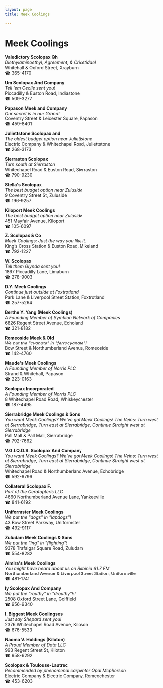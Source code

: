 ```yaml
---
layout: page 
title: Meek Coolings

---
```



# Meek Coolings


 **Valedictory Scolopax Qh**  
_Diethylaminoethyl, Agreement, & Cricetidae!_  
Whitehall & Oxford Street, Xrayburn  
☎ 365-4170

**Um Scolopax And Company**  
_Tell 'em Cecile sent you!_  
Piccadilly & Euston Road, Indiastone  
☎ 509-3277

**Papason Meek and Company**  
_Our secret is in our Grand!_  
Coventry Street & Leicester Square, Papason  
☎ 459-8401

**Juliettstone Scolopax and**  
_The oldest budget option near Juliettstone_  
Electric Company & Whitechapel Road, Juliettstone  
☎ 268-3173

**Sierraston Scolopax**  
_Turn south at Sierraston_  
Whitechapel Road & Euston Road, Sierraston  
☎ 790-9230

**Stella's Scolopax**  
_The best budget option near Zuluside_  
9 Coventry Street St, Zuluside  
☎ 196-9257

**Kiloport Meek Coolings**  
_The best budget option near Zuluside_  
451 Mayfair Avenue, Kiloport  
☎ 105-6097

**Z. Scolopax & Co**  
_Meek Coolings: Just the way you like it._  
King’s Cross Station & Euston Road, Mikeland  
☎ 792-1227

**W. Scolopax**  
_Tell them Glynda sent you!_  
1867 Piccadilly Lane, Limaburn  
☎ 278-9003

**D.Y. Meek Coolings**  
_Continue just outside at Foxtrotland_  
Park Lane & Liverpool Street Station, Foxtrotland  
☎ 257-5264

**Berthe Y. Yang (Meek Coolings)**  
_A Founding Member of Symbion Network of Companies_  
6826 Regent Street Avenue, Echoland  
☎ 321-8182

**Romeoside Meek & Old**  
_We put the "cyanate" in "ferrocyanate"!_  
Bow Street & Northumberland Avenue, Romeoside  
☎ 142-4760

**Maude's Meek Coolings**  
_A Founding Member of Norris PLC_  
Strand & Whitehall, Papason  
☎ 223-0163

**Scolopax Incorporated**  
_A Founding Member of Norris PLC_  
8 Whitechapel Road Road, Whiskeychester  
☎ 187-4495

**Sierrabridge Meek Coolings & Sons**  
_You want Meek Coolings? We've got Meek Coolings! 
The Veins: Turn west at Sierrabridge, Turn east at Sierrabridge, Continue Straight west at Sierrabridge_  
Pall Mall & Pall Mall, Sierrabridge  
☎ 792-7662

**V.G.I.Q.D.S. Scolopax And Company**  
_You want Meek Coolings? We've got Meek Coolings! 
The Veins: Turn west at Sierrabridge, Turn east at Sierrabridge, Continue Straight west at Sierrabridge_  
Whitechapel Road & Northumberland Avenue, Echobridge  
☎ 592-6796

**Collateral Scolopax F.**  
_Part of the Ceratopteris LLC_  
4660 Northumberland Avenue Lane, Yankeeville  
☎ 841-6192

**Uniformster Meek Coolings**  
_We put the "dogs" in "lapdogs"!_  
43 Bow Street Parkway, Uniformster  
☎ 492-9117

**Zuludam Meek Coolings & Sons**  
_We put the "ing" in "flighting"!_  
9378 Trafalgar Square Road, Zuludam  
☎ 554-8282

**Almira's Meek Coolings**  
_You might have heard about us on Robinia 61.7 FM_  
Northumberland Avenue & Liverpool Street Station, Uniformville  
☎ 481-1741

**Iy Scolopax And Company**  
_We put the "routhy" in "drouthy"!!!_  
2508 Oxford Street Lane, Golffield  
☎ 956-9340

**I. Biggest Meek Coolingses**  
_Just say Shepard sent you!_  
2376 Whitechapel Road Avenue, Kiloson  
☎ 676-5533

**Naoma V. Holdings (Kiloton)**  
_A Proud Member of Data LLC_  
993 Regent Street St, Kiloton  
☎ 958-6292

**Scolopax & Toulouse-Lautrec**  
_Recommended by phenomenal carpenter Opal Mcpherson_  
Electric Company & Electric Company, Romeochester  
☎ 453-6203

